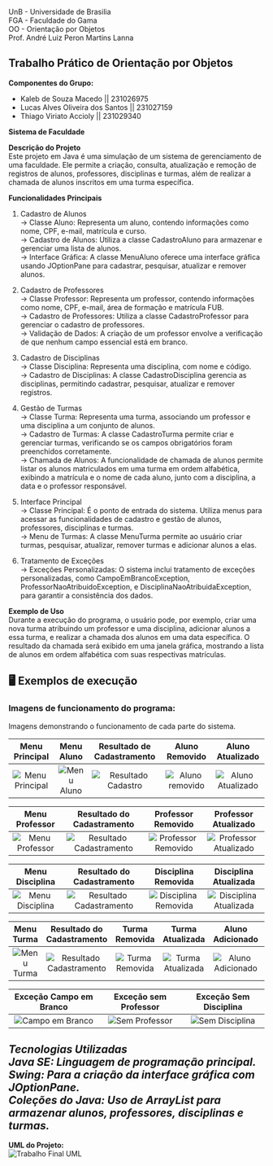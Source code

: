 UnB - Universidade de Brasilia <br>
FGA - Faculdade do Gama <br>
OO - Orientação por Objetos <br>
Prof. André Luiz Peron Martins Lanna <br>

Trabalho Prático de Orientação por Objetos
---------------------------------------------------------------------------------------------------------------------------------------------------------------------------------------------------------------------
**Componentes do Grupo:**
- Kaleb de Souza Macedo || 231026975
- Lucas Alves Oliveira dos Santos || 231027159
- Thiago Viriato Accioly || 231029340

**Sistema de Faculdade** <br>

**Descrição do Projeto** <br>
Este projeto em Java é uma simulação de um sistema de gerenciamento de uma faculdade. Ele permite a criação, consulta, atualização e remoção de registros de alunos, professores, disciplinas e turmas, além de realizar a chamada de alunos inscritos em uma turma específica. 

**Funcionalidades Principais**
1. Cadastro de Alunos <br>
-> Classe Aluno: Representa um aluno, contendo informações como nome, CPF, e-mail, matrícula e curso. <br>
-> Cadastro de Alunos: Utiliza a classe CadastroAluno para armazenar e gerenciar uma lista de alunos. <br>
-> Interface Gráfica: A classe MenuAluno oferece uma interface gráfica usando JOptionPane para cadastrar, pesquisar, atualizar e remover alunos. <br>
   
2. Cadastro de Professores <br>
-> Classe Professor: Representa um professor, contendo informações como nome, CPF, e-mail, área de formação e matrícula FUB. <br>
-> Cadastro de Professores: Utiliza a classe CadastroProfessor para gerenciar o cadastro de professores. <br>
-> Validação de Dados: A criação de um professor envolve a verificação de que nenhum campo essencial está em branco. <br>
   
3. Cadastro de Disciplinas <br>
-> Classe Disciplina: Representa uma disciplina, com nome e código. <br>
-> Cadastro de Disciplinas: A classe CadastroDisciplina gerencia as disciplinas, permitindo cadastrar, pesquisar, atualizar e remover registros. <br>
   
4. Gestão de Turmas <br>
-> Classe Turma: Representa uma turma, associando um professor e uma disciplina a um conjunto de alunos. <br>
-> Cadastro de Turmas: A classe CadastroTurma permite criar e gerenciar turmas, verificando se os campos obrigatórios foram preenchidos corretamente. <br>
-> Chamada de Alunos: A funcionalidade de chamada de alunos permite listar os alunos matriculados em uma turma em ordem alfabética, exibindo a matrícula e o nome de cada aluno, junto com a disciplina, a data e o professor responsável. <br>
   
5. Interface Principal <br>
-> Classe Principal: É o ponto de entrada do sistema. Utiliza menus para acessar as funcionalidades de cadastro e gestão de alunos, professores, disciplinas e turmas. <br>
-> Menu de Turmas: A classe MenuTurma permite ao usuário criar turmas, pesquisar, atualizar, remover turmas e adicionar alunos a elas. <br>
   
6. Tratamento de Exceções <br>
-> Exceções Personalizadas: O sistema inclui tratamento de exceções personalizadas, como CampoEmBrancoException, ProfessorNaoAtribuidoException, e DisciplinaNaoAtribuidaException, para garantir a consistência dos dados. <br>
   
**Exemplo de Uso** <br>
Durante a execução do programa, o usuário pode, por exemplo, criar uma nova turma atribuindo um professor e uma disciplina, adicionar alunos a essa turma, e realizar a chamada dos alunos em uma data específica. O resultado da chamada será exibido em uma janela gráfica, mostrando a lista de alunos em ordem alfabética com suas respectivas matrículas. <br>

## 🖥️ Exemplos de execução

### Imagens de funcionamento do programa:
Imagens demonstrando o funcionamento de cada parte do sistema.

| Menu Principal | Menu Aluno | Resultado de Cadastramento | Aluno Removido | Aluno Atualizado |
| :-----------------------------: | :------------: | :----------------------------: | :--------------------------: |:--------------------------: |
| ![Menu Principal](https://github.com/user-attachments/assets/82d63df1-eac7-4525-b720-e41b4585a865) | ![Menu Aluno](https://github.com/user-attachments/assets/d130e3f2-9cfe-4a8c-b3dc-a78863bf15ba) | ![Resultado Cadastro](https://github.com/user-attachments/assets/dfac3833-2722-400c-977b-6c3dea1e4f54) | ![Aluno removido](https://github.com/user-attachments/assets/56f75a5f-b7e7-43f2-8cd8-418d3b609b84) | ![Aluno Atualizado](https://github.com/user-attachments/assets/189a7091-836c-41ff-9404-29eddc5c3a76) |

| Menu Professor | Resultado do Cadastramento | Professor Removido | Professor Atualizado |
| :-----------------------------: | :------------: | :----------------------------: | :--------------------------: |
| ![Menu Professor](https://github.com/user-attachments/assets/805d3b26-80b0-44b5-947d-a85f1eaa05ec) | ![Resultado Cadastramento](https://github.com/user-attachments/assets/c0ea9698-771a-459f-896d-2e66b7f46dbd) | ![Professor Removido](https://github.com/user-attachments/assets/65595613-866c-48b7-b619-0613d150a9ab) | ![Professor Atualizado](https://github.com/user-attachments/assets/4a690d15-b3d6-432e-a574-57e594819219) |

| Menu Disciplina | Resultado do Cadastramento | Disciplina Removida | Disciplina Atualizada |
| :-----------------------------: | :------------: | :----------------------------: | :--------------------------: |
| ![Menu Disciplina](https://github.com/user-attachments/assets/e47dfed6-ce93-4892-ace4-c6ce36476abc) | ![Resultado Cadastramento](https://github.com/user-attachments/assets/21bcc60c-7dfa-4619-9385-2632c566361a) | ![Disciplina Removida](https://github.com/user-attachments/assets/ac079480-9721-4812-8f0c-6c4d9e323709) | ![Disciplina Atualizada](https://github.com/user-attachments/assets/64f64a39-61d1-4a62-8cff-684169c23f56) |

| Menu Turma | Resultado do Cadastramento | Turma Removida | Turma Atualizada | Aluno Adicionado | Chamada da Turma |
| :-----------------------------: | :------------: | :----------------------------: | :--------------------------: | :--------------------------: | :--------------------------: |
| ![Menu Turma](https://github.com/user-attachments/assets/9c9087ca-beb0-472c-99e7-064cc16757b4) | ![Resultado Cadastramento](https://github.com/user-attachments/assets/4dae1750-d654-4f00-ad3c-0776ad323343) | ![Turma Removida](https://github.com/user-attachments/assets/38f8c3de-7054-43b3-a14e-a58bce862221) | ![Turma Atualizada](https://github.com/user-attachments/assets/11828da9-0895-4fda-b315-b452d16a45f5) | ![Aluno Adicionado](https://github.com/user-attachments/assets/750a812b-6985-43fb-b335-ee03f35a2499) | ![Chamada da Turma](https://github.com/user-attachments/assets/2054ec07-e4ec-4773-b04f-fb3c9e1ce51d) |

| Exceção Campo em Branco | Exceção sem Professor | Exceção Sem Disciplina |
| :-----------------------------: | :------------: | :----------------------------: |
| ![Campo em Branco](https://github.com/user-attachments/assets/2544cb7c-fa38-4b5d-b6aa-888b31733549) | ![Sem Professor](https://github.com/user-attachments/assets/54f0fdc2-651b-4cdb-9fd7-f3a3ca5475e8) | ![Sem Disciplina](https://github.com/user-attachments/assets/70342811-33d4-4a53-9fe5-c48a5744f18f) |

***Tecnologias Utilizadas <br>
Java SE: Linguagem de programação principal. <br>
Swing: Para a criação da interface gráfica com JOptionPane. <br>
Coleções do Java: Uso de ArrayList para armazenar alunos, professores, disciplinas e turmas.*** <br>
---------------------------------------------------------------------------------------------------------------------------------------------------------------------------------------------------------------------
**UML do Projeto:** <br>
![Trabalho Final UML](https://github.com/user-attachments/assets/65ab2481-f1bf-4547-b8f7-e938afb156c4)
